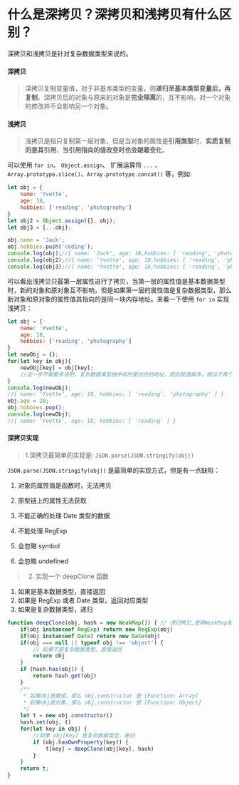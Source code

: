 # 什么是深拷贝？深拷贝和浅拷贝有什么区别？

深拷贝和浅拷贝是针对复杂数据类型来说的。


#### 深拷贝

> 深拷贝复制变量值，对于非基本类型的变量，则**递归至基本类型变量后，再复制**。深拷贝后的对象与原来的对象是**完全隔离**的，互不影响，对一个对象的修改并不会影响另一个对象。

#### 浅拷贝

>  浅拷贝是指只复制第一层对象，但是当对象的属性是**引用类型**时，**实质复制的是其引用**，**当引用指向的值改变时也会跟着变化**。

可以使用 `for in`、 `Object.assign`、 扩展运算符 `...` 、`Array.prototype.slice()`、`Array.prototype.concat()` 等，例如:

```javascript
let obj = {
    name: 'Yvette',
    age: 18,
    hobbies: ['reading', 'photography']
}
let obj2 = Object.assign({}, obj);
let obj3 = {...obj};

obj.name = 'Jack';
obj.hobbies.push('coding');
console.log(obj);//{ name: 'Jack', age: 18,hobbies: [ 'reading', 'photography', 'coding' ] }
console.log(obj2);//{ name: 'Yvette', age: 18,hobbies: [ 'reading', 'photography', 'coding' ] }
console.log(obj3);//{ name: 'Yvette', age: 18,hobbies: [ 'reading', 'photography', 'coding' ] }
```

可以看出浅拷贝只最第一层属性进行了拷贝，当第一层的属性值是基本数据类型时，新的对象和原对象互不影响，但是如果第一层的属性值是复杂数据类型，那么新对象和原对象的属性值其指向的是同一块内存地址。来看一下使用 `for in` 实现浅拷贝：

```javascript
let obj = {
    name: 'Yvette',
    age: 18,
    hobbies: ['reading', 'photography']
}
let newObj = {};
for(let key in obj){
    newObj[key] = obj[key]; 
    //这一步不需要多说吧，复杂数据类型栈中存的是对应的地址，因此赋值操作，相当于两个属性值指向同一个内存空间
}
console.log(newObj);
//{ name: 'Yvette', age: 18, hobbies: [ 'reading', 'photography' ] }
obj.age = 20;
obj.hobbies.pop();
console.log(newObj);
//{ name: 'Yvette', age: 18, hobbies: [ 'reading' ] }
```

#### 深拷贝实现

> 1.深拷贝最简单的实现是: `JSON.parse(JSON.stringify(obj))`

`JSON.parse(JSON.stringify(obj))` 是最简单的实现方式，但是有一点缺陷：

1. 对象的属性值是函数时，无法拷贝

2. 原型链上的属性无法获取

3. 不能正确的处理 Date 类型的数据

4. 不能处理 RegExp

5. 会忽略 symbol

6. 会忽略 undefined

> 2. 实现一个 deepClone 函数

1. 如果是基本数据类型，直接返回
2. 如果是 RegExp 或者 Date 类型，返回对应类型
3. 如果是复杂数据类型，递归

```javascript
function deepClone(obj, hash = new WeakMap()) { // 递归拷贝,使用WeakMap来防止相同对象导致爆栈
    if(obj instanceof RegExp) return new RegExp(obj)
    if(obj instanceof Date) return new Date(obj)
    if(obj === null || typeof obj !== 'object') {
        // 如果不是复杂数据类型，直接返回
        return obj
    }
    if (hash.has(obj)) {
        return hash.get(obj)
    }
    /**
     * 如果obj是数组，那么 obj.constructor 是 [Function: Array]
     * 如果obj是对象，那么 obj.constructor 是 [Function: Object]
     */
    let t = new obj.constructor()
    hash.set(obj, t)
    for(let key in obj) {
        //如果 obj[key] 是复杂数据类型，递归
        if (obj.hasOwnProperty(key)) {
            t[key] = deepClone(obj[key], hash)
        }
    }
    return t;
}
```

